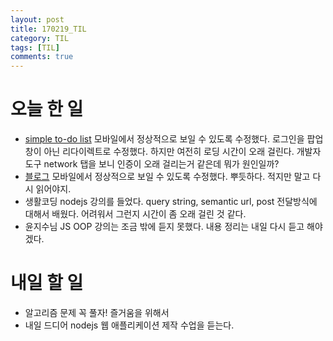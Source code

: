 ```yaml
---
layout: post
title: 170219_TIL
category: TIL
tags: [TIL]
comments: true
---
```

# 오늘 한 일
- [simple to-do list](https://simple-todolist.firebaseapp.com/) 모바일에서 정상적으로 보일 수 있도록 수정했다. 로그인을 팝업창이 아닌 리다이렉트로 수정했다. 하지만 여전히 로딩 시간이 오래 걸린다. 개발자도구 network 탭을 보니 인증이 오래 걸리는거 같은데 뭐가 원인일까?
- [블로그](https://wayhome25.github.io/) 모바일에서 정상적으로 보일 수 있도록 수정했다. 뿌듯하다. 적지만 말고 다시 읽어야지.
- 생활코딩 nodejs 강의를 들었다. query string, semantic url, post 전달방식에 대해서 배웠다. 어려워서 그런지 시간이 좀 오래 걸린 것 같다.
- 윤지수님 JS OOP 강의는 조금 밖에 듣지 못했다. 내용 정리는 내일 다시 듣고 해야겠다.


# 내일 할 일
- 알고리즘 문제 꼭 풀자! 즐거움을 위해서
- 내일 드디어 nodejs 웹 애플리케이션 제작 수업을 듣는다. 
